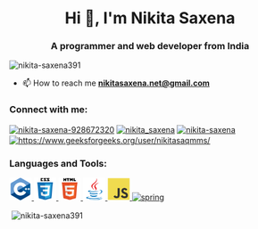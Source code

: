<h1 align="center">Hi 👋, I'm Nikita Saxena</h1>
<h3 align="center">A programmer and web developer from India</h3>

<p align="left"> <img src="https://komarev.com/ghpvc/?username=nikita-saxena391&label=Profile%20views&color=0e75b6&style=flat" alt="nikita-saxena391" /> </p>

- 📫 How to reach me **nikitasaxena.net@gmail.com**

<h3 align="left">Connect with me:</h3>
<p align="left">
<a href="https://linkedin.com/in/nikita-saxena-928672320" target="blank"><img align="center" src="https://raw.githubusercontent.com/rahuldkjain/github-profile-readme-generator/master/src/images/icons/Social/linked-in-alt.svg" alt="nikita-saxena-928672320" height="30" width="40" /></a>
<a href="https://codeforces.com/profile/nikita_saxena" target="blank"><img align="center" src="https://raw.githubusercontent.com/rahuldkjain/github-profile-readme-generator/master/src/images/icons/Social/codeforces.svg" alt="nikita_saxena" height="30" width="40" /></a>
<a href="https://www.leetcode.com/nikita-saxena" target="blank"><img align="center" src="https://raw.githubusercontent.com/rahuldkjain/github-profile-readme-generator/master/src/images/icons/Social/leet-code.svg" alt="nikita-saxena" height="30" width="40" /></a>
<a href="https://auth.geeksforgeeks.org/user/https://www.geeksforgeeks.org/user/nikitasaqmms/" target="blank"><img align="center" src="https://raw.githubusercontent.com/rahuldkjain/github-profile-readme-generator/master/src/images/icons/Social/geeks-for-geeks.svg" alt="https://www.geeksforgeeks.org/user/nikitasaqmms/" height="30" width="40" /></a>
</p>

<h3 align="left">Languages and Tools:</h3>
<p align="left"> <a href="https://www.w3schools.com/cpp/" target="_blank" rel="noreferrer"> <img src="https://raw.githubusercontent.com/devicons/devicon/master/icons/cplusplus/cplusplus-original.svg" alt="cplusplus" width="40" height="40"/> </a> <a href="https://www.w3schools.com/css/" target="_blank" rel="noreferrer"> <img src="https://raw.githubusercontent.com/devicons/devicon/master/icons/css3/css3-original-wordmark.svg" alt="css3" width="40" height="40"/> </a> <a href="https://www.w3.org/html/" target="_blank" rel="noreferrer"> <img src="https://raw.githubusercontent.com/devicons/devicon/master/icons/html5/html5-original-wordmark.svg" alt="html5" width="40" height="40"/> </a> <a href="https://www.java.com" target="_blank" rel="noreferrer"> <img src="https://raw.githubusercontent.com/devicons/devicon/master/icons/java/java-original.svg" alt="java" width="40" height="40"/> </a> <a href="https://developer.mozilla.org/en-US/docs/Web/JavaScript" target="_blank" rel="noreferrer"> <img src="https://raw.githubusercontent.com/devicons/devicon/master/icons/javascript/javascript-original.svg" alt="javascript" width="40" height="40"/> </a> <a href="https://spring.io/" target="_blank" rel="noreferrer"> <img src="https://www.vectorlogo.zone/logos/springio/springio-icon.svg" alt="spring" width="40" height="40"/> </a> </p>

<p>&nbsp;<img align="center" src="https://github-readme-stats.vercel.app/api?username=nikita-saxena391&show_icons=true&locale=en" alt="nikita-saxena391" /></p>
